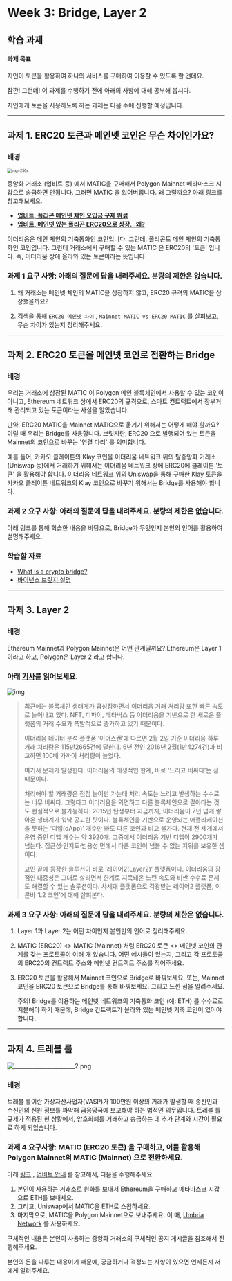 # Week 3: Bridge, Layer 2

## 학습 과제

#### 과제 목표

지인이 토큰을 활용하여 하나의 서비스를 구매하여 이용할 수 있도록 할 건데요.

잠깐! 그런데! 이 과제를 수행하기 전에 아래의 사항에 대해 공부해 봅시다.

지인에게 토큰을 사용하도록 하는 과제는 다음 주에 진행할 예정입니다.

----

## 과제 1. ERC20 토큰과 메인넷 코인은 무슨 차이인가요?

### 배경

<img src="https://blog.kakaocdn.net/dn/KxCor/btqDxvBSkQb/eq39XN9USpJNgV5g6BRJIK/img.jpg" alt="img=250x" style="zoom:60%;" />

중앙화 거래소 (업비트 등) 에서 MATIC을 구매해서 Polygon Mainnet 메타마스크 지갑으로 송금하면 안됩니다. 그러면 MATIC 을 잃어버립니다. 왜 그럴까요? 아래 링크를 참고해보세요.

* [**업비트, 폴리곤 메인넷 체인 오입금 구제 완료**](https://www.ajunews.com/view/20211210140916051)
* [**업비트, 메인넷 있는 폴리곤 ERC20으로 상장…왜?**](https://www.asiatoday.co.kr/view.php?key=20211019010010313)

이더리움은 메인 체인의 기축통화인 코인입니다. 그런데, 폴리곤도 메인 체인의 기축통화인 코인입니다. 그런데 거래소에서 구매할 수 있는 MATIC 은 ERC20의 '토큰' 입니다. 즉, 이더리움 상에 올라와 있는 토큰이라는 뜻입니다.

### 과제 1 요구 사항: 아래의 질문에 답을 내려주세요. 분량의 제한은 없습니다.

1. 왜 거래소는 메인넷 체인의 MATIC을 상장하지 않고, ERC20 규격의 MATIC을 상장했을까요?

2. 검색을 통해 `ERC20 메인넷 차이` , `Mainnet MATIC vs ERC20 MATIC` 를 살펴보고, 무슨 차이가 있는지 정리해주세요.

------

## 과제 2. ERC20 토큰을 메인넷 코인로 전환하는 Bridge

### 배경

우리는 거래소에 상장된 MATIC 이 Polygon 메인 블록체인에서 사용할 수 있는 코인이 아니고, Ethereum 네트워크 상에서 ERC20의 규격으로, 스마트 컨트랙트에서 장부거래 관리되고 있는 토큰이라는 사실을 알았습니다.

만약, ERC20 MATIC을 Mainnet MATIC으로 옮기기 위해서는 어떻게 해야 할까요? 이럴 때 우리는 Bridge를 사용합니다. 브릿지란, ERC20 으로 발행되어 있는 토큰을 Mainnet의 코인으로 바꾸는 '연결 다리' 를 의미합니다.

예를 들어, 카카오 클레이튼의 Klay 코인을 이더리움 네트워크 위의 탈중앙화 거래소 (Uniswap 등)에서 거래하기 위해서는 이더리움 네트워크 상에 ERC20에 클레이튼 '토큰' 을 활용해야 합니다. 이더리움 네트워크 위의 Uniswap을 통해 구매한 Klay 토큰을 카카오 클레이튼 네트워크의 Klay 코인으로 바꾸기 위해서는 Bridge를 사용해야 합니다.

### 과제 2 요구 사항: 아래의 질문에 답을 내려주세요. 분량의 제한은 없습니다.

아래 링크를 통해 학습한 내용을 바탕으로, Bridge가 무엇인지 본인의 언어를 활용하여 설명해주세요.

### 학습할 자료

* [What is a crypto bridge?](https://www.youtube.com/watch?v=nT26cIz8HjI)
* [바이낸스 브릿지 설명](https://academy.binance.com/ko/articles/an-introduction-to-binance-bridge)

-----

## 과제 3. Layer 2

### 배경

Ethereum Mainnet과 Polygon Mainnet은 어떤 관계일까요? Ethereum은 Layer 1 이라고 하고, Polygon은 Layer 2 라고 합니다.

### 아래 [기사](https://www.mk.co.kr/economy/view.php?sc=50000001&year=2022&no=102392)를 읽어보세요.

![img](https://file.mk.co.kr/meet/neds/2022/02/image_readtop_2022_102392_16444105114937024.jpg)



> 최근에는 블록체인 생태계가 급성장하면서 이더리움 거래 처리량 또한 빠른 속도로 늘어나고 있다. NFT, 디파이, 메타버스 등 이더리움을 기반으로 한 새로운 플랫폼의 거래 수요가 폭발적으로 증가하고 있기 때문이다.
>
> 이더리움 데이터 분석 플랫폼 ‘이더스캔’에 따르면 2월 2일 기준 이더리움 하루 거래 처리량은 115만2665건에 달한다. 6년 전인 2016년 2월(1만4274건)과 비교하면 100배 가까이 처리량이 늘었다.
>
> 여기서 문제가 발생한다. 이더리움의 태생적인 한계, 바로 ‘느리고 비싸다’는 점 때문이다.
>
> 처리해야 할 거래량은 점점 늘어만 가는데 처리 속도는 느리고 발생하는 수수료는 너무 비싸다. 그렇다고 이더리움을 외면하고 다른 블록체인으로 갈아타는 것도 현실적으로 불가능하다. 2015년 탄생부터 지금까지, 이더리움이 7년 넘게 쌓아온 생태계가 워낙 공고한 탓이다. 블록체인을 기반으로 운영되는 애플리케이션을 뜻하는 ‘디앱(dApp)’ 개수만 봐도 다른 코인과 비교 불가다. 현재 전 세계에서 운영 중인 디앱 개수는 약 3920개. 그중에서 이더리움 기반 디앱이 2900개가 넘는다. 접근성·인지도·범용성 면에서 다른 코인이 넘볼 수 없는 지위를 보유한 셈이다.
>
> 고민 끝에 등장한 솔루션이 바로 ‘레이어2(Layer2)’ 플랫폼이다. 이더리움의 장점인 대중성은 그대로 살리면서 한계로 지목돼온 느린 속도와 비싼 수수료 문제도 해결할 수 있는 솔루션이다. 차세대 플랫폼으로 각광받는 레이어2 플랫폼, 이른바 ‘L2 코인’에 대해 살펴본다.

### 과제 3 요구 사항: 아래의 질문에 답을 내려주세요. 분량의 제한은 없습니다.

1. Layer 1과 Layer 2는 어떤 차이인지 본인만의 언어로 정리해주세요.

2. MATIC (ERC20) <> MATIC (Mainnet) 처럼 ERC20 토큰 <> 메인넷 코인의 관계를 갖는 프로토콜이 여러 개 있습니다. 어떤 예시들이 있는지, 그리고 각 프로토콜의 ERC20의 컨트랙트 주소와 메인넷 컨트랙트 주소를 적어주세요.

3. ERC20 토큰을 활용해서 Mainnet 코인으로 Bridge로 바꿔보세요. 또는, Mainnet 코인을 ERC20 토큰으로 Bridge를 통해 바꿔보세요. 그리고 느낀 점을 알려주세요.

   주의! Bridge를 이용하는 메인넷 네트워크의 기축통화 코인 (예: ETH) 를 수수료로 지불해야 하기 때문에, Bridge 컨트랙트가 올라와 있는 메인넷 기축 코인이 있어야 합니다.

-----

## 과제 4. 트레블 룰

![______________________2.png](https://upbitcs.zendesk.com/hc/article_attachments/5028853196569/______________________2.png)

### 배경

트래블 룰이란 가상자산사업자(VASP)가 100만원 이상의 거래가 발생할 때 송신인과 수신인의 신원 정보를 파악해 금융당국에 보고해야 하는 법적인 의무입니다. 트레블 룰 규제가 적용된 현 상황에서, 암호화폐를 거래하고 송금하는 데 추가 단계와 시간이 필요로 하게 되었습니다.

### 과제 4 요구사항: MATIC (ERC20 토큰) 을 구매하고, 이를 활용해 Polygon Mainnet의 MATIC (Mainnet) 으로 전환하세요.

아래 [링크](https://www.coindeskkorea.com/news/articleView.html?idxno=78412) , [업비트 안내](https://upbitcs.zendesk.com/hc/ko/articles/4498679629337-%ED%8A%B8%EB%9E%98%EB%B8%94%EB%A3%B0-%EC%95%8C%EC%95%84%EB%B3%B4%EA%B8%B0) 를 참고해서, 다음을 수행해주세요.

1. 본인이 사용하는 거래소로 원화를 보내서 Ethereum을 구매하고 메타마스크 지갑으로 ETH를 보내세요.
2. 그리고, Uniswap에서 MATIC을 ETH로 스왑하세요.
3. 마지막으로, MATIC을 Polygon Mainnet으로 보내주세요. 이 때, [Umbria Network](https://bridge.umbria.network/) 를 사용하세요.

구체적인 내용은 본인이 사용하는 중앙화 거래소의 구체적인 공지 게시글을 참조해서 진행해주세요.

본인의 돈을 다루는 내용이기 때문에, 궁금하거나 걱정되는 사항이 있으면 언제든지 저에게 알려주세요.